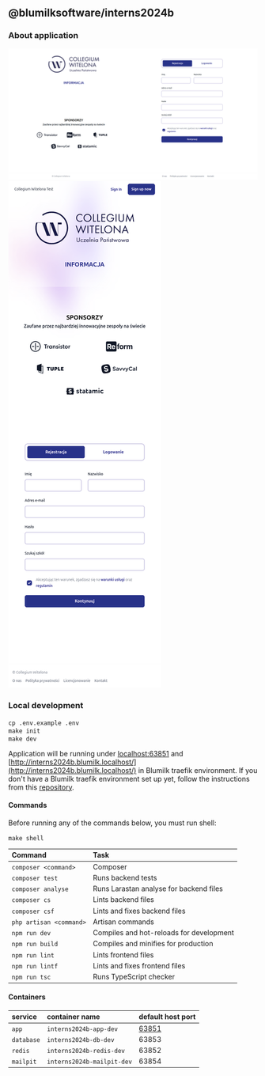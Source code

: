 ## @blumilksoftware/interns2024b
### About application
![desktop-home](screenshots/desktop/homepage.png)
![mobile-home](screenshots/mobile/homepage.png)

### Local development
```
cp .env.example .env
make init
make dev
```
Application will be running under [localhost:63851](localhost:63851) and [http://interns2024b.blumilk.localhost/](http://interns2024b.blumilk.localhost/) in Blumilk traefik environment. If you don't have a Blumilk traefik environment set up yet, follow the instructions from this [repository](https://github.com/blumilksoftware/environment).

#### Commands
Before running any of the commands below, you must run shell:
```
make shell
```

| Command                 | Task                                        |
|:------------------------|:--------------------------------------------|
| `composer <command>`    | Composer                                    |
| `composer test`         | Runs backend tests                          |
| `composer analyse`      | Runs Larastan analyse for backend files     |
| `composer cs`           | Lints backend files                         |
| `composer csf`          | Lints and fixes backend files               |
| `php artisan <command>` | Artisan commands                            |
| `npm run dev`           | Compiles and hot-reloads for development    |
| `npm run build`         | Compiles and minifies for production        |
| `npm run lint`          | Lints frontend files                        |
| `npm run lintf`         | Lints and fixes frontend files              |
| `npm run tsc`           | Runs TypeScript checker                     |


#### Containers

| service    | container name            | default host port               |
|:-----------|:--------------------------|:--------------------------------|
| `app`      | `interns2024b-app-dev`     | [63851](http://localhost:63851) |
| `database` | `interns2024b-db-dev`      | 63853                           |
| `redis`    | `interns2024b-redis-dev`   | 63852                           |
| `mailpit`  | `interns2024b-mailpit-dev` | 63854                           |
